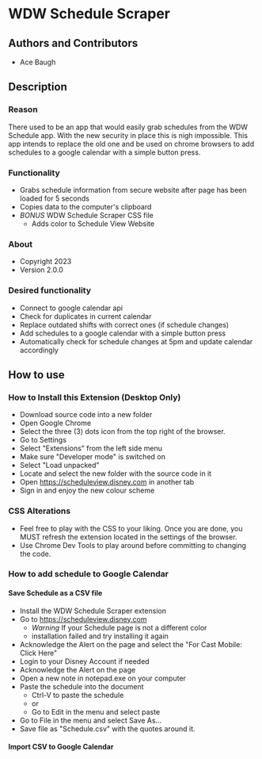 # WDW Schedule Scraper
## Authors and Contributors
- Ace Baugh

## Description
### Reason
There used to be an app that would easily grab schedules from the WDW Schedule app. With the new security in place this is nigh impossible. This app intends to replace the old one and be used on chrome browsers to add schedules to a google calendar with a simple button press.

### Functionality
- Grabs schedule information from secure website after page has been loaded for 5 seconds
- Copies data to the computer's clipboard
- *BONUS* WDW Schedule Scraper CSS file
  - Adds color to Schedule View Website

### About
- Copyright 2023
- Version 2.0.0

### Desired functionality
- Connect to google calendar api
- Check for duplicates in current calendar
- Replace outdated shifts with correct ones (if schedule changes)
- Add schedules to a google calendar with a simple button press
- Automatically check for schedule changes at 5pm and update calendar accordingly

## How to use

### How to Install this Extension (Desktop Only)
- Download source code into a new folder
- Open Google Chrome 
- Select the three (3) dots icon from the top right of the browser.
- Go to Settings
- Select "Extensions" from the left side menu
- Make sure "Developer mode" is switched on
- Select "Load unpacked" 
- Locate and select the new folder with the source code in it
- Open https://scheduleview.disney.com in another tab
- Sign in and enjoy the new colour scheme
  
### CSS Alterations
- Feel free to play with the CSS to your liking. Once you are done, you MUST refresh the extension located in the settings of the browser.
- Use Chrome Dev Tools to play around before committing to changing the code. 

### How to add schedule to Google Calendar
#### Save Schedule as a CSV file
- Install the WDW Schedule Scraper extension
- Go to https://scheduleview.disney.com
  - *Warning* If your Schedule page is not a different color
  - installation failed and try installing it again
- Acknowledge the Alert on the page and select the "For Cast Mobile: Click Here"
- Login to your Disney Account if needed
- Acknowledge the Alert on the page
- Open a new note in notepad.exe on your computer
- Paste the schedule into the document
  - Ctrl-V to paste the schedule
  - or
  - Go to Edit in the menu and select paste
- Go to File in the menu and select Save As...
- Save file as "Schedule.csv" with the quotes around it.


#### Import CSV to Google Calendar